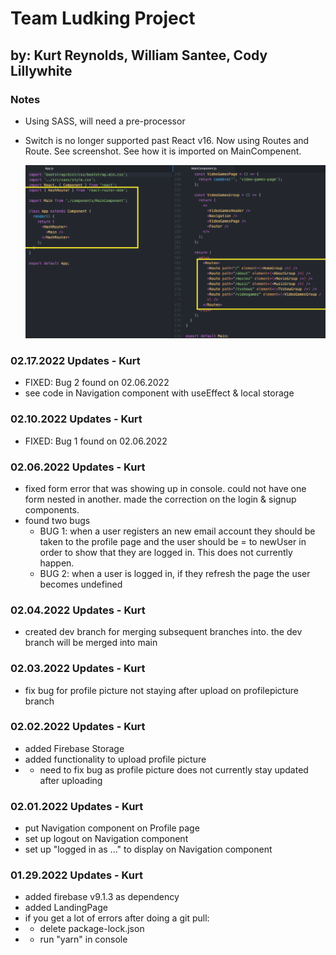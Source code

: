 # Team Ludking Project

## by: Kurt Reynolds, William Santee, Cody Lillywhite

### Notes

- Using SASS, will need a pre-processor
- Switch is no longer supported past React v16. Now using Routes and Route. See screenshot. See how it is imported on MainCompenent.

  <img src="src/images/README-IMG-react-routes.png" width="500"/>

### 02.17.2022 Updates - Kurt
- FIXED: Bug 2 found on 02.06.2022
- see code in Navigation component with useEffect & local storage

### 02.10.2022 Updates - Kurt

- FIXED: Bug 1 found on 02.06.2022

### 02.06.2022 Updates - Kurt

- fixed form error that was showing up in console. could not have one form nested in another. made the correction on the login & signup components.
- found two bugs
  - BUG 1: when a user registers an new email account they should be taken to the profile page and the user should be = to newUser in order to show that they are logged in. This does not currently happen.
  - BUG 2: when a user is logged in, if they refresh the page the user becomes undefined

### 02.04.2022 Updates - Kurt

- created dev branch for merging subsequent branches into. the dev branch will be merged into main

### 02.03.2022 Updates - Kurt

- fix bug for profile picture not staying after upload on profilepicture branch

### 02.02.2022 Updates - Kurt

- added Firebase Storage
- added functionality to upload profile picture
- - need to fix bug as profile picture does not currently stay updated after uploading

### 02.01.2022 Updates - Kurt

- put Navigation component on Profile page
- set up logout on Navigation component
- set up "logged in as ..." to display on Navigation component

### 01.29.2022 Updates - Kurt

- added firebase v9.1.3 as dependency
- added LandingPage
- if you get a lot of errors after doing a git pull:
- - delete package-lock.json
- - run "yarn" in console
